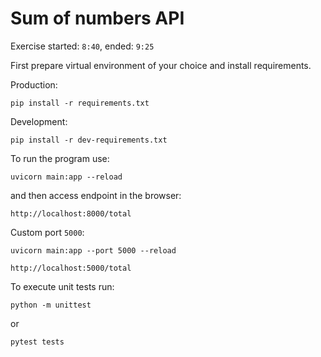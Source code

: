 # Sum of numbers API

Exercise started: `8:40`, ended: `9:25`

First prepare virtual environment of your choice and install requirements.

Production:

    pip install -r requirements.txt

Development:

    pip install -r dev-requirements.txt

To run the program use:

    uvicorn main:app --reload

and then access endpoint in the browser:

    http://localhost:8000/total

Custom port `5000`:

    uvicorn main:app --port 5000 --reload

    http://localhost:5000/total

To execute unit tests run:

    python -m unittest

or

    pytest tests
